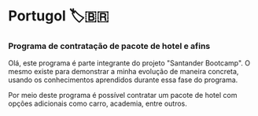 # Portugol :label::brazil:

### Programa de contratação de pacote de hotel e afins

Olá, este programa é parte integrante do projeto "Santander Bootcamp". O mesmo existe para demonstrar a minha evolução de maneira concreta, usando os conhecimentos aprendidos durante essa fase do programa.

Por meio deste programa é possível contratar um pacote de hotel com opções adicionais como carro, academia, entre outros.

